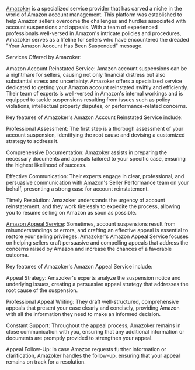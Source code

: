 [Amazoker](https://amazoker.com/) is a specialized service provider that has carved a niche in the world of Amazon account management. This platform was established to help Amazon sellers overcome the challenges and hurdles associated with account suspensions and appeals. With a team of experienced professionals well-versed in Amazon's intricate policies and procedures, Amazoker serves as a lifeline for sellers who have encountered the dreaded "Your Amazon Account Has Been Suspended" message.

Services Offered by Amazoker:

Amazon Account Reinstated Service: Amazon account suspensions can be a nightmare for sellers, causing not only financial distress but also substantial stress and uncertainty. Amazoker offers a specialized service dedicated to getting your Amazon account reinstated swiftly and efficiently. Their team of experts is well-versed in Amazon's internal workings and is equipped to tackle suspensions resulting from issues such as policy violations, intellectual property disputes, or performance-related concerns.

Key features of Amazoker's Amazon Account Reinstated Service include:

Professional Assessment: The first step is a thorough assessment of your account suspension, identifying the root cause and devising a customized strategy to address it.

Comprehensive Documentation: Amazoker assists in preparing the necessary documents and appeals tailored to your specific case, ensuring the highest likelihood of success.

Effective Communication: Their experts engage in clear, professional, and persuasive communication with Amazon's Seller Performance team on your behalf, presenting a strong case for account reinstatement.

Timely Resolution: Amazoker understands the urgency of account reinstatement, and they work tirelessly to expedite the process, allowing you to resume selling on Amazon as soon as possible.

[Amazon Appeal Service](https://amazoker.com/services/amazon-appeal-service/): Sometimes, account suspensions result from misunderstandings or errors, and crafting an effective appeal is essential to restore your selling privileges. Amazoker's Amazon Appeal Service focuses on helping sellers craft persuasive and compelling appeals that address the concerns raised by Amazon and increase the chances of a favorable outcome.

Key features of Amazoker's Amazon Appeal Service include:

Appeal Strategy: Amazoker's experts analyze the suspension notice and underlying issues, creating a persuasive appeal strategy that addresses the root cause of the suspension.

Professional Appeal Writing: They draft well-structured, comprehensive appeals that present your case clearly and concisely, providing Amazon with all the information they need to make an informed decision.

Constant Support: Throughout the appeal process, Amazoker remains in close communication with you, ensuring that any additional information or documents are promptly provided to strengthen your appeal.

Appeal Follow-Up: In case Amazon requests further information or clarification, Amazoker handles the follow-up, ensuring that your appeal remains on track for a resolution.
